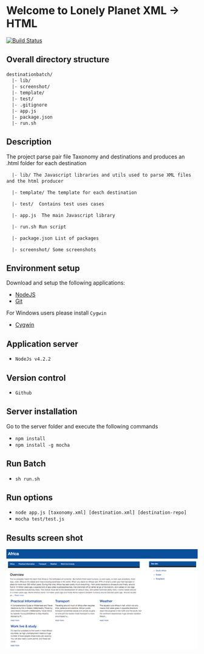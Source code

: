 # Welcome to Lonely Planet XML -> HTML

[![Build Status](https://api.travis-ci.org/kbouzidi/destinationbatch.svg?branch=master)](https://api.travis-ci.org/kbouzidi/destinationbatch.svg?branch=master)


## Overall directory structure
```
destinationbatch/
  |- lib/
  |- screenshot/
  |- template/
  |- test/
  |- .gitignore
  |- app.js
  |- package.json
  |- run.sh
```

## Description 
The project parse pair file Taxonomy and destinations and produces an .html folder for each destination 

```
  |- lib/ The Javascript libraries and utils used to parse XML files and the html producer
```

```
  |- template/ The template for each destination
```

```
  |- test/  Contains test uses cases
```

```
  |- app.js  The main Javascript library
```

```
  |- run.sh Run script
```

```
  |- package.json List of packages
```

```
  |- screenshot/ Some screenshots
```

## Environment setup
Download and setup the following applications:

- [NodeJS](https://nodejs.org/)  
- [Git](http://git-scm.com/) 

For Windows users please install `Cygwin`

- [Cygwin](https://www.cygwin.com/)


## Application server
 - `NodeJs v4.2.2`

## Version control
 - `Github`

## Server installation 
Go to the server folder and execute the following commands

- `npm install`
- `npm install -g mocha`

## Run Batch
 - `sh run.sh`

## Run options
  - `node app.js [taxonomy.xml] [destination.xml] [destination-repo]`
  - `mocha test/test.js`
 
## Results screen shot
![alt tag](https://github.com/kbouzidi/destinationbatch/blob/develop/screenshot/Example.png)

